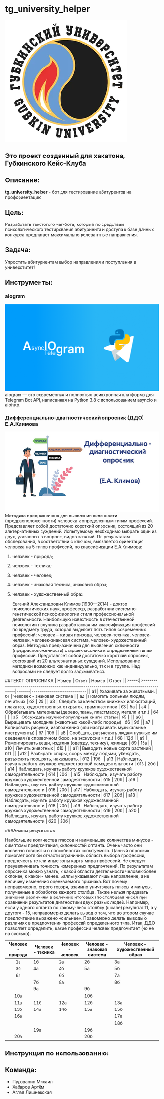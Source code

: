 # tg_university_helper

![](misk/image/gub.webp)

## Это проект созданный для хакатона, Губкинского Кейс-Клуба

## Описание:
**tg_university_helper** - бот для тестирование абитурентов на профориентацию

## Цель:
Разработать текстогого чат-бота, который по средствам психологического тестирования абитуриента и доступа к базе данных конкурса предлагает максимально релевантные направления.

## Задача:
Упростить абитуриентам выбор направления и поступления в универститет!    

## Инструменты:
### aiogram
![](misk/image/aiogram.png)
aiogram — это современная и полностью асинхронная платформа для Telegram Bot API, 
написанная на Python 3.8 с использованием asyncio и aiohttp.

### Дифференциально-диагностический опросник (ДДО) Е.А.Климова
![](misk/image/ddo-klimov-og.jpg)
Методика предназначена для выявления склонности (предрасположенности)
человека к определенным типам профессий. Представляет собой достаточно
короткий опросник, состоящий из 20 альтернативных суждений. Испытуемому
необходимо выбрать один из двух, указанных в вопросе, видов занятий. По
результатам обследования, в соответствии с ключом, выявляется ориентация
человека на 5 типов профессий, по классификации Е.А.Климова:
1. человек - природа;
2. человек - техника;
3. человек - человек;
4. человек - знаковая техника, знаковый образ;
5. человек - художественный образ


    Евгений Александрович Климов (1930—2014) - доктор психологических наук,
    профессор, разработчик системно-генетической психофизиологии стиля
    профессиональной деятельности. Наибольшую известность в отечественной
    психологии получила разработанная им классификация профессий по предмету
    труда, которая выделяет пять типов современных профессий: человек – живая
    природа, человек-техника, человек-человек, человек-знаковая система, человек-
    художественный образ.
    Методика предназначена для выявления склонности (предрасположенности)
    старшеклассника к определенным типам профессий. Представляет собой достаточно
    короткий опросник, состоящий из 20 альтернативных суждений.
    Использование методики возможно как индивидуально, так и в группе. Над
    вопросами не следует долго задумываться.

   

##ТЕКСТ ОПРОСНИКА
| Номер | Ответ                                                                                      | Номер | Ответ                      |
|:-----:|:-------------------------------------------------------------------------------------------|-------|----------------------------|
|  a1   | Ухаживать за животными.                                                                    | б1    | Человек - знаковая система |
|  а2   | Помогать больным людям, лечить их                                                          | б2    | 2б                         |
|  a3   | Следить за качеством книжных иллюстраций, плакатов, художественных открыток, грампластинок | б3    | 5а                         |
|  a4   | Обрабатывать материалы (дерево, ткань, пластмассу, металл и т.п.)                          | б4    |                            |
|  a5   | Обсуждать научно-популярные книги, статьи                                                  | б5    |                            |
|  a6   | Выращивать молодняк (животных какой-либо породы)                                           | б6    | 9б                         |
|  a7   | Копировать рисунки, изображения (или настраивать музыкальные инструменты)                  | б7    | 10б                        |
|  а8   | Сообщать, разъяснять людям нужные им сведения (в справочном бюро, на экскурсии и т.д.)     | б8    | 12б                        |
|  a9   | Ремонтировать вещи, изделия (одежду, технику), жилище                                      | б9    | 15а                        |
|  a10  | Лечить животных                                                                            | б10   |                            |
|  a11  | Выводить новые сорта растений                                                              | б11   |                            |
|  a12  | Разбирать споры, ссоры между людьми, убеждать, разъяснять поощрять, наказывать.            | б12   | 19б                        |
|  а13  | Наблюдать, изучать работу кружков художественной самодеятельности                          | б13   | 20б                        |
|  а14  | Наблюдать, изучать работу кружков художественной самодеятельности                          | б14   | 20б                        |
|  а15  | Наблюдать, изучать работу кружков художественной самодеятельности                          | б15   | 20б                        |
|  а16  | Наблюдать, изучать работу кружков художественной самодеятельности                          | б16   | 20б                        |
|  а17  | Наблюдать, изучать работу кружков художественной самодеятельности                          | б17   | 20б                        |
|  а18  | Наблюдать, изучать работу кружков художественной самодеятельности                          | б18   | 20б                        |
|  а19  | Наблюдать, изучать работу кружков художественной самодеятельности                          | б19   | 20б                        |
|  а20  | Наблюдать, изучать работу кружков художественной самодеятельности                          | б20   | 20б                        |

###Анализ результатов

Наибольшие количества плюсов и наименьшие количества минусов - симптомы
предпочтения, склонностей оптанта. Очень часто они косвенно говорят и о
способностях испытуемого.
Данный опросник помогает хотя бы отчасти ограничить область выбора профессии,
предпочесть те или иные зоны карты мира профессий. Не следует преувеличивать
точность измеренных предпочтений. По результатам опросника можно узнать, к
какой области деятельности человек более склонен, к какой - менее. Баллы
указывают лишь направление, а не величину изменения оцениваемого признака. Вот
почему неправомерно, строго говоря, взаимно уничтожать плюсы и минусы,
полученные в обработке каждого столбца. Также нельзя придавать значения
различиям в величине итоговых (по столбцам) чисел при сравнении результатов
диагностики двух разных людей. Например, если у одного оптанта по какому-либо
столбцу (шкале) результат 11, а у другого - 15, неправомерно делать вывод о том, что
во втором случае предпочтение выражено «сильнее». Правомерно делать выводы о
различиях в предпочтении профессий определенного типа. Итак, ДДО позволяет
определить, какие профессии человек предпочитает (но не на сколько).


| Человек - природа | Человек - техника | Человек - человек | Человек - знаковая система | Человек - художественный образ |
|:-----------------:|-------------------|-------------------|----------------------------|--------------------------------|
|        1а         | 1б                | 2а                | 2б                         | 3а                             |
|        3б         | 4а                | 4б                | 5а                         | 5б                             |
|        6а         |                   | 6б                |                            | 7а                             |
|                   | 7б                | 8а                |                            | 8б                             |
|                   | 9а                |                   | 9б                         |                                |
|        10а        |                   |                   | 10б                        |                                |
|        11а        | 11б               | 12а               | 12б                        | 13а                            |
|        13б        | 14а               | 14б               | 15а                        | 15б                            |
|        16а        |                   |                   |                            | 17а                            |
|                   |                   |                   |                            | 18б                            |
|                   | 19а               |                   | 19б                        |                                |
|        20а        |                   |                   | 20б                        |                                |



## Инструкция по использованию:

## Команда:
* Пудованин Михаил
* Хабаров Артём
* Аглая Лишневская


